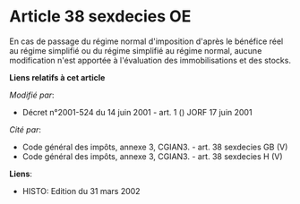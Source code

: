 # Article 38 sexdecies OE

En cas de passage du régime normal d'imposition d'après le bénéfice réel au régime simplifié ou du régime simplifié au régime
normal, aucune modification n'est apportée à l'évaluation des immobilisations et des stocks.

**Liens relatifs à cet article**

_Modifié par_:

  - Décret n°2001-524 du 14 juin 2001 - art. 1 () JORF 17 juin 2001

_Cité par_:

  - Code général des impôts, annexe 3, CGIAN3. - art. 38 sexdecies GB (V)
  - Code général des impôts, annexe 3, CGIAN3. - art. 38 sexdecies H (V)

**Liens**:

  - HISTO: Edition du 31 mars 2002
